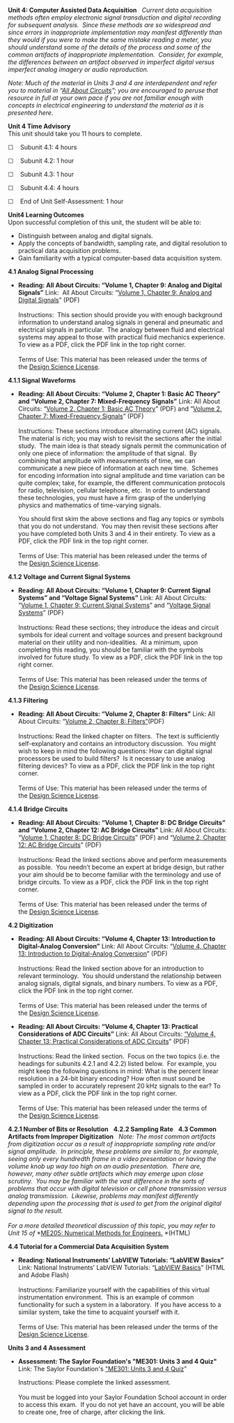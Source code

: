 **Unit 4: Computer Assisted Data Acquisition** <span id="4"></span> 
*Current data acquisition methods often employ electronic signal
transduction and digital recording for subsequent analysis.  Since these
methods are so widespread and since errors in inappropriate
implementation may manifest differently than they would if you were to
make the same mistake reading a meter, you should understand some of the
details of the process and some of the common artifacts of inappropriate
implementation.  Consider, for example, the differences between an
artifact observed in imperfect digital versus imperfect analog imagery
or audio reproduction.*  
  
 *Note: Much of the material in Units 3 and 4 are interdependent and
refer you to material in “*[*All About
Circuits*](http://www.allaboutcircuits.com/vol_3/index.html)*”; you are
encouraged to peruse that resource in full at your own pace if you are
not familiar enough with concepts in electrical engineering to
understand the material as it is presented here.*

**Unit 4 Time Advisory**  
This unit should take you 11 hours to complete.

☐    Subunit 4.1: 4 hours

☐    Subunit 4.2: 1 hour

☐    Subunit 4.3: 1 hour

☐    Subunit 4.4: 4 hours

☐    End of Unit Self-Assessment: 1 hour

**Unit4 Learning Outcomes**  
Upon successful completion of this unit, the student will be able to:

-   Distinguish between analog and digital signals.
-   Apply the concepts of bandwidth, sampling rate, and digital
    resolution to practical data acquisition problems.
-   Gain familiarity with a typical computer-based data acquisition
    system.

**4.1 Analog Signal Processing** <span id="4.1"></span> 
-   **Reading: All About Circuits: “Volume 1, Chapter 9: Analog and
    Digital Signals”**
    Link:  All About Circuits: “[Volume 1, Chapter 9: Analog and Digital
    Signals](http://www.saylor.org/site/wp-content/uploads/2011/07/ME301-1.1.1.pdf)”
    (PDF)  
        
     Instructions:  This section should provide you with enough
    background information to understand analog signals in general and
    pneumatic and electrical signals in particular.  The analogy between
    fluid and electrical systems may appeal to those with practical
    fluid mechanics experience. To view as a PDF, click the PDF link in
    the top right corner.  
        
     Terms of Use: This material has been released under the terms of
    the [Design Science
    License](http://www.allaboutcircuits.com/l_dsl.html).  

**4.1.1 Signal Waveforms** <span id="4.1.1"></span> 
-   **Reading: All About Circuits: “Volume 2, Chapter 1: Basic AC
    Theory” and “Volume 2, Chapter 7: Mixed-Frequency Signals”**
    Link: All About Circuits: “[Volume 2, Chapter 1: Basic AC
    Theory](http://www.saylor.org/site/wp-content/uploads/2011/07/ME301-vol-2.pdf)”
    (PDF) and “[Volume 2, Chapter 7: Mixed-Frequency
    Signals](http://www.saylor.org/site/wp-content/uploads/2011/07/ME301-vol-2.pdf)”
    (PDF)  
        
     Instructions: These sections introduce alternating current (AC)
    signals.  The material is rich; you may wish to revisit the sections
    after the initial study.  The main idea is that steady signals
    permit the communication of only one piece of information: the
    amplitude of that signal.  By combining that amplitude with
    measurements of time, we can communicate a new piece of information
    at each new time.  Schemes for encoding information into signal
    amplitude and time variation can be quite complex; take, for
    example, the different communication protocols for radio,
    television, cellular telephone, etc.  In order to understand these
    technologies, you must have a firm grasp of the underlying physics
    and mathematics of time-varying signals.   
      
     You should first skim the above sections and flag any topics or
    symbols that you do not understand.  You may then revisit these
    sections after you have completed both Units 3 and 4 in their
    entirety. To view as a PDF, click the PDF link in the top right
    corner.  
        
     Terms of Use: This material has been released under the terms of
    the [Design Science
    License](http://www.allaboutcircuits.com/l_dsl.html).  

**4.1.2 Voltage and Current Signal Systems** <span id="4.1.2"></span> 
-   **Reading: All About Circuits: “Volume 1, Chapter 9: Current Signal
    Systems” and “Voltage Signal Systems”**
    Link: All About Circuits: “[Volume 1, Chapter 9: Current Signal
    Systems](http://www.saylor.org/site/wp-content/uploads/2011/07/ME301-1.1.1.pdf)”
    and “[Voltage Signal
    Systems](http://www.saylor.org/site/wp-content/uploads/2011/07/ME301-1.1.1.pdf)”
    (PDF)  
        
     Instructions: Read these sections; they introduce the ideas and
    circuit symbols for ideal current and voltage sources and present
    background material on their utility and non-idealities.  At a
    minimum, upon completing this reading, you should be familiar with
    the symbols involved for future study. To view as a PDF, click the
    PDF link in the top right corner.  
        
     Terms of Use: This material has been released under the terms of
    the [Design Science
    License](http://www.allaboutcircuits.com/l_dsl.html).  

**4.1.3 Filtering** <span id="4.1.3"></span> 
-   **Reading: All About Circuits: “Volume 2, Chapter 8: Filters”**
    Link: All About Circuits: “[Volume 2, Chapter 8:
    Filters”](http://www.saylor.org/site/wp-content/uploads/2011/07/ME301-vol-2.pdf)(PDF)  
        
     Instructions: Read the linked chapter on filters.  The text is
    sufficiently self-explanatory and contains an introductory
    discussion.  You might wish to keep in mind the following questions:
    How can digital signal processors be used to build filters?  Is it
    necessary to use analog filtering devices? To view as a PDF, click
    the PDF link in the top right corner.  
        
     Terms of Use: This material has been released under the terms of
    the [Design Science
    License](http://www.allaboutcircuits.com/l_dsl.html).  

**4.1.4 Bridge Circuits** <span id="4.1.4"></span> 
-   **Reading: All About Circuits: “Volume 1, Chapter 8: DC Bridge
    Circuits” and “Volume 2, Chapter 12: AC Bridge Circuits”**
    Link: All About Circuits: “[Volume 1, Chapter 8: DC Bridge
    Circuits](http://www.saylor.org/site/wp-content/uploads/2011/07/ME301-1.1.1.pdf)”
    (PDF) and “[Volume 2, Chapter 12: AC Bridge
    Circuits](http://www.saylor.org/site/wp-content/uploads/2011/07/ME301-vol-2.pdf)”
    (PDF)  
        
     Instructions: Read the linked sections above and perform
    measurements as possible.  You needn’t become an expert at bridge
    design, but rather your aim should be to become familiar with the
    terminology and use of bridge circuits. To view as a PDF, click the
    PDF link in the top right corner.  
        
     Terms of Use: This material has been released under the terms of
    the [Design Science
    License](http://www.allaboutcircuits.com/l_dsl.html).  

**4.2 Digitization** <span id="4.2"></span> 
-   **Reading: All About Circuits: “Volume 4, Chapter 13: Introduction
    to Digital-Analog Conversion”**
    Link: All About Circuits: “[Volume 4, Chapter 13: Introduction to
    Digital-Analog
    Conversion](http://www.saylor.org/site/wp-content/uploads/2011/07/ME301-vol-4.pdf)”
    (PDF)  
        
     Instructions: Read the linked section above for an introduction to
    relevant terminology.  You should understand the relationship
    between analog signals, digital signals, and binary numbers. To view
    as a PDF, click the PDF link in the top right corner.  
        
     Terms of Use: This material has been released under the terms of
    the [Design Science
    License](http://www.allaboutcircuits.com/l_dsl.html).  

-   **Reading: All About Circuits: “Volume 4, Chapter 13: Practical
    Considerations of ADC Circuits”**
    Link: All About Circuits: [“Volume 4, Chapter 13: Practical
    Considerations of ADC
    Circuits](http://www.saylor.org/site/wp-content/uploads/2011/07/ME301-vol-4.pdf)”
    (PDF)  
        
     Instructions: Read the linked section.  Focus on the two topics
    (i.e. the headings for subunits 4.2.1 and 4.2.2) listed below.  For
    example, you might keep the following questions in mind: What is the
    percent linear resolution in a 24-bit binary encoding? How often
    must sound be sampled in order to accurately represent 20 kHz
    signals to the ear? To view as a PDF, click the PDF link in the top
    right corner.  
        
     Terms of Use: This material has been released under the terms of
    the [Design Science
    License](http://www.allaboutcircuits.com/l_dsl.html).  

**4.2.1 Number of Bits or Resolution** <span id="4.2.1"></span> 
**4.2.2 Sampling Rate** <span id="4.2.2"></span> 
**4.3 Common Artifacts from Improper Digitization** <span
id="4.3"></span> 
*Note: The most common artifacts from digitization occur as a result of
inappropriate sampling rate and/or signal amplitude.  In principle,
these problems are similar to, for example, seeing only every hundredth
frame in a video presentation or having the volume knob up way too high
on an audio presentation.  There are, however, many other subtle
artifacts which may emerge upon close scrutiny.  You may be familiar
with the vast difference in the sorts of problems that occur with
digital television or cell phone transmission versus analog
transmission.  Likewise, problems may manifest differently depending
upon the processing that is used to get from the original digital signal
to the result.*  
    
 *For a more detailed theoretical discussion of this topic, you may
refer to Unit 15 of* *[ME205: Numerical Methods for
Engineers.](../../courses/me205/) *(HTML)

**4.4 Tutorial for a Commercial Data Acquisition System** <span
id="4.4"></span> 
-   **Reading: National Instruments’ LabVIEW Tutorials: “LabVIEW
    Basics”**
    Link: National Instruments’ LabVIEW Tutorials: “[LabVIEW
    Basics](http://www.ni.com/gettingstarted/labviewbasics/)” (HTML and
    Adobe Flash)  
        
     Instructions: Familiarize yourself with the capabilities of this
    virtual instrumentation environment.  This is an example of common
    functionality for such a system in a laboratory.  If you have access
    to a similar system, take the time to acquaint yourself with it.   
        
     Terms of Use: This material has been released under the terms of
    the [Design Science
    License](http://www.allaboutcircuits.com/l_dsl.html).

**Units 3 and 4 Assessment** <span id="4.5"></span> 
-   **Assessment: The Saylor Foundation's "ME301: Units 3 and 4 Quiz"**
    Link: The Saylor Foundation's
    ["](http://www.saylor.org/site/wp-content/uploads/2011/02/ME301-UA-3and4-FINAL.pdf)[ME301:
    Units 3 and 4
    Quiz](http://school.saylor.org/mod/quiz/view.php?id=918)"  
      
     Instructions: Please complete the linked assessment.  
        
     You must be logged into your Saylor Foundation School account in
    order to access this exam.  If you do not yet have an account, you
    will be able to create one, free of charge, after clicking the
    link. 


